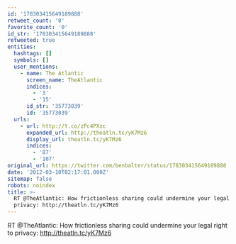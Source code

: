 ```yaml
---
id: '178303415649189888'
retweet_count: '0'
favorite_count: '0'
id_str: '178303415649189888'
retweeted: true
entities:
  hashtags: []
  symbols: []
  user_mentions:
    - name: The Atlantic
      screen_name: TheAtlantic
      indices:
        - '3'
        - '15'
      id_str: '35773039'
      id: '35773039'
  urls:
    - url: http://t.co/zPc4PXzc
      expanded_url: http://theatln.tc/yK7Mz6
      display_url: theatln.tc/yK7Mz6
      indices:
        - '87'
        - '107'
original_url: https://twitter.com/benbalter/status/178303415649189888
date: '2012-03-10T02:17:01.000Z'
sitemap: false
robots: noindex
title: >-
  RT @TheAtlantic: How frictionless sharing could undermine your legal right to
  privacy: http://theatln.tc/yK7Mz6
---
```


RT @TheAtlantic: How frictionless sharing could undermine your legal right to privacy: http://theatln.tc/yK7Mz6